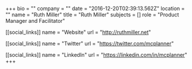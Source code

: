 +++
bio = ""
company = ""
date = "2016-12-20T02:39:13.562Z"
location = ""
name = "Ruth Miller"
title = "Ruth Miller"
subjects = []
role = "Product Manager and Facilitator"

[[social_links]]
  name = "Website"
  url = "http://ruthmiller.net"

[[social_links]]
  name = "Twitter"
  url = "https://twitter.com/mcplanner"

[[social_links]]
  name = "LinkedIn"
  url = "https://linkedin.com/in/mcplanner"
+++

